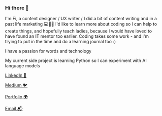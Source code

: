 ### Hi there 👋

I'm Fi, a content designer / UX writer / I did a bit of content writing and in a past life marketing 💻🍲🥡
I'd like to learn more about coding so I can help to create things, and hopefully teach ladies, because I would have loved to have found an IT mentor too earlier.
Coding takes some work - and I'm trying to put in the time and do a learning journal too :) 

I have a passion for words and technology

My current side project is learning Python so I can experiment with AI language models 

[LinkedIn 💼](https://www.linkedin.com/in/fi-quick-0975685a/)

[Medium 🐦](https://medium.com/@quickandlively)

[Portfolio 🌍](https://docs.google.com/presentation/d/15tPYvBOtXyquzU8JhUcg2wasxEZq-4DK5GbaicSFCII/edit#slide=id.g16450139556_0_332)

[Email 📬](mailto:fiquicktech@gmail.com)

